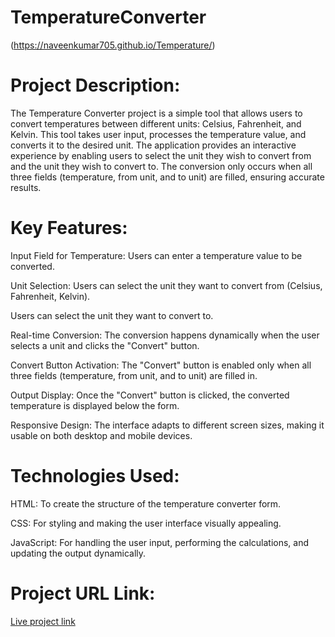 # TemperatureConverter

(https://naveenkumar705.github.io/Temperature/)

# Project Description:

The Temperature Converter project is a simple tool that allows users to convert temperatures between different units: Celsius, Fahrenheit, and Kelvin. 
This tool takes user input, processes the temperature value, and converts it to the desired unit. 
The application provides an interactive experience by enabling users to select the unit they wish to convert from and the unit they wish to convert to. 
The conversion only occurs when all three fields (temperature, from unit, and to unit) are filled, ensuring accurate results.



# Key Features:

Input Field for Temperature: Users can enter a temperature value to be converted.

Unit Selection:
Users can select the unit they want to convert from (Celsius, Fahrenheit, Kelvin).

Users can select the unit they want to convert to.

Real-time Conversion: The conversion happens dynamically when the user selects a unit and clicks the "Convert" button.

Convert Button Activation: The "Convert" button is enabled only when all three fields (temperature, from unit, and to unit) are filled in.

Output Display: Once the "Convert" button is clicked, the converted temperature is displayed below the form.

Responsive Design: The interface adapts to different screen sizes, making it usable on both desktop and mobile devices.


# Technologies Used:

HTML: To create the structure of the temperature converter form.

CSS: For styling and making the user interface visually appealing.

JavaScript: For handling the user input, performing the calculations, and updating the output dynamically.


# Project URL Link:
[Live project link](https://naveenkumar705.github.io/Temperature/)
